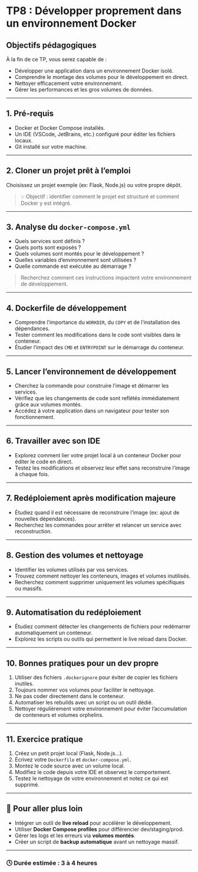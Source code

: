 # TP8 : Développer proprement dans un environnement Docker

## Objectifs pédagogiques

À la fin de ce TP, vous serez capable de :

* Développer une application dans un environnement Docker isolé.
* Comprendre le montage des volumes pour le développement en direct.
* Nettoyer efficacement votre environnement.
* Gérer les performances et les gros volumes de données.

---

## 1. Pré-requis

* Docker et Docker Compose installés.
* Un IDE (VSCode, JetBrains, etc.) configuré pour éditer les fichiers locaux.
* Git installé sur votre machine.

---

## 2. Cloner un projet prêt à l’emploi

Choisissez un projet exemple (ex: Flask, Node.js) ou votre propre dépôt.

> 💡 Objectif : identifier comment le projet est structuré et comment Docker y est intégré.

---

## 3. Analyse du `docker-compose.yml`

* Quels services sont définis ?
* Quels ports sont exposés ?
* Quels volumes sont montés pour le développement ?
* Quelles variables d’environnement sont utilisées ?
* Quelle commande est exécutée au démarrage ?

> Recherchez comment ces instructions impactent votre environnement de développement.

---

## 4. Dockerfile de développement

* Comprendre l’importance du `WORKDIR`, du `COPY` et de l’installation des dépendances.
* Tester comment les modifications dans le code sont visibles dans le conteneur.
* Étudier l’impact des `CMD` et `ENTRYPOINT` sur le démarrage du conteneur.

---

## 5. Lancer l’environnement de développement

* Cherchez la commande pour construire l’image et démarrer les services.
* Vérifiez que les changements de code sont reflétés immédiatement grâce aux volumes montés.
* Accédez à votre application dans un navigateur pour tester son fonctionnement.

---

## 6. Travailler avec son IDE

* Explorez comment lier votre projet local à un conteneur Docker pour éditer le code en direct.
* Testez les modifications et observez leur effet sans reconstruire l’image à chaque fois.

---

## 7. Redéploiement après modification majeure

* Étudiez quand il est nécessaire de reconstruire l’image (ex: ajout de nouvelles dépendances).
* Recherchez les commandes pour arrêter et relancer un service avec reconstruction.

---

## 8. Gestion des volumes et nettoyage

* Identifier les volumes utilisés par vos services.
* Trouvez comment nettoyer les conteneurs, images et volumes inutilisés.
* Recherchez comment supprimer uniquement les volumes spécifiques ou massifs.

---

## 9. Automatisation du redéploiement

* Étudiez comment détecter les changements de fichiers pour redémarrer automatiquement un conteneur.
* Explorez les scripts ou outils qui permettent le live reload dans Docker.

---

## 10. Bonnes pratiques pour un dev propre

1. Utiliser des fichiers `.dockerignore` pour éviter de copier les fichiers inutiles.
2. Toujours nommer vos volumes pour faciliter le nettoyage.
3. Ne pas coder directement dans le conteneur.
4. Automatiser les rebuilds avec un script ou un outil dédié.
5. Nettoyer régulièrement votre environnement pour éviter l’accumulation de conteneurs et volumes orphelins.

---

## 11. Exercice pratique

1. Créez un petit projet local (Flask, Node.js…).
2. Écrivez votre `Dockerfile` et `docker-compose.yml`.
3. Montez le code source avec un volume local.
4. Modifiez le code depuis votre IDE et observez le comportement.
5. Testez le nettoyage de votre environnement et notez ce qui est supprimé.

---

## 🧩 Pour aller plus loin

* Intégrer un outil de **live reload** pour accélérer le développement.
* Utiliser **Docker Compose profiles** pour différencier dev/staging/prod.
* Gérer les logs et les erreurs via **volumes montés**.
* Créer un script de **backup automatique** avant un nettoyage massif.

---

### 🕓 Durée estimée : 3 à 4 heures
